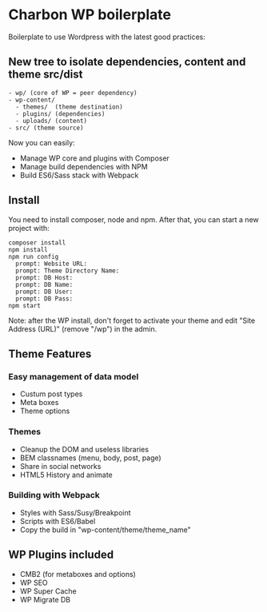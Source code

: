 # Charbon WP boilerplate

Boilerplate to use Wordpress with the latest good practices:

## New tree to isolate dependencies, content and theme src/dist
```
- wp/ (core of WP = peer dependency)
- wp-content/
  - themes/  (theme destination)
  - plugins/ (dependencies)
  - uploads/ (content)
- src/ (theme source)
```

Now you can easily:
* Manage WP core and plugins with Composer
* Manage build dependencies with NPM
* Build ES6/Sass stack with Webpack

## Install
You need to install composer, node and npm. After that, you can start a new project with:
```
composer install
npm install
npm run config
  prompt: Website URL:
  prompt: Theme Directory Name:
  prompt: DB Host:
  prompt: DB Name:
  prompt: DB User:
  prompt: DB Pass:
npm start

```
Note: after the WP install, don't forget to activate your theme and edit "Site Address (URL)" (remove "/wp") in the admin.

## Theme Features
### Easy management of data model
* Custum post types
* Meta boxes
* Theme options

### Themes
* Cleanup the DOM and useless libraries
* BEM classnames (menu, body, post, page)
* Share in social networks
* HTML5 History and animate

### Building with Webpack
* Styles with Sass/Susy/Breakpoint
* Scripts with ES6/Babel
* Copy the build in "wp-content/theme/theme_name"

## WP Plugins included
* CMB2 (for metaboxes and options)
* WP SEO
* WP Super Cache
* WP Migrate DB
